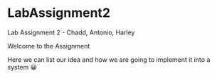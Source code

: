 # LabAssignment2
Lab Assignment 2 - Chadd, Antonio, Harley

Welcome to the Assignment 

Here we can list our idea and how we are going to implement it into a system :grinning:
